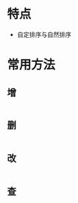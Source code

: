 
# 特点

- 自定排序与自然排序

# 常用方法

## 增

```Java

```

## 删

```Java

```

## 改

```Java

```

## 查

```Java

```
